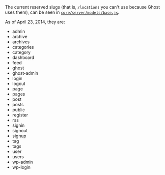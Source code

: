 The current reserved slugs (that is, `/locations` you can't use because Ghost uses them), can be seen in [`core/server/models/base.js`](https://github.com/TryGhost/Ghost/blob/master/core/server/models/base.js#L339).

As of April 23, 2014, they are: 

* admin
* archive
* archives
* categories
* category
* dashboard
* feed
* ghost
* ghost-admin
* login
* logout
* page
* pages
* post
* posts
* public
* register
* rss
* signin
* signout
* signup
* tag
* tags
* user
* users
* wp-admin
* wp-login